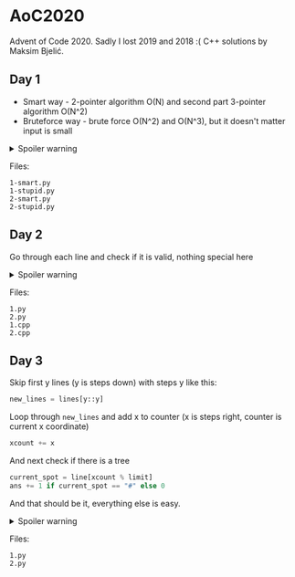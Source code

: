 # AoC2020
Advent of Code 2020. Sadly I lost 2019 and 2018 :(
C++ solutions by Maksim Bjelić.

## Day 1
 - Smart way - 2-pointer algorithm O(N) and second part 3-pointer algorithm O(N^2)
 - Bruteforce way - brute force O(N^2) and O(N^3), but it doesn't matter input is small


<details>
  <summary>Spoiler warning</summary>
    Part 1: 1020084<br />
    Part 2: 295086480
</details>

Files:
```
1-smart.py  
1-stupid.py  
2-smart.py  
2-stupid.py
```
## Day 2
Go through each line and check if it is valid, nothing special here

<details>
  <summary>Spoiler warning</summary>
    Part 1: 439<br />
    Part 2: 584
</details>

Files:
```
1.py
2.py
1.cpp
2.cpp
```
## Day 3
Skip first y lines (y is steps down) with steps y like this:
```python
new_lines = lines[y::y]
```
Loop through `new_lines` and add x to counter (x is steps right, counter is current x coordinate)
```python
xcount += x
```
And next check if there is a tree
```python
current_spot = line[xcount % limit]
ans += 1 if current_spot == "#" else 0
```
And that should be it, everything else is easy.

<details>
  <summary>Spoiler warning</summary>
  Part 1: 299<br />
  Part 2: 3621285278
</details>

Files:
```
1.py
2.py
```
